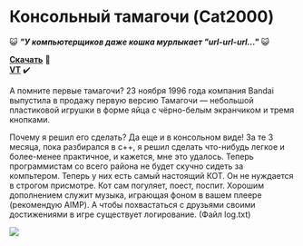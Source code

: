 # Консольный тамагочи (Cat2000)

:smiley_cat: ***"У компьютерщиков даже кошка мурлыкает "url-url-url..."*** :smiley_cat:

**[Скачать](https://yadi.sk/d/ZhHb78_ivOe-0g)**  :link:
<br>
**[VT](https://www.virustotal.com/gui/file/e2b969a5fad4458b77d3bd72e3e091f4b96340e95c9679fc534feef7b462f895/detection)** :heavy_check_mark:

А помните первые тамагочи? 23 ноября 1996 года компания Bandai выпустила в продажу первую версию Тамагочи — небольшой пластиковой игрушки в форме яйца с чёрно-белым экранчиком и тремя кнопками. 

Почему я решил его сделать? Да еще и в консольном виде! За те 3 месяца, пока разбирался в c++, я решил сделать что-нибудь легкое и более-менее практичное, и кажется, мне это удалось. Теперь программистам со всего района не будет скучно сидеть за компьтером. Теперь у них есть самый настоящий КОТ. Он не нуждается в строгом присмотре. Кот сам погуляет, поест, поспит. Хорошим дополнением служит музыка, играющая фоном в вашем плеере (рекомендую AIMP). А чтобы похвастаться с друзьями своими достижениями в игре существует логирование. (Файл log.txt) 

![](https://elecktrichkatk.000webhostapp.com/project/cat_data/410.gif)
